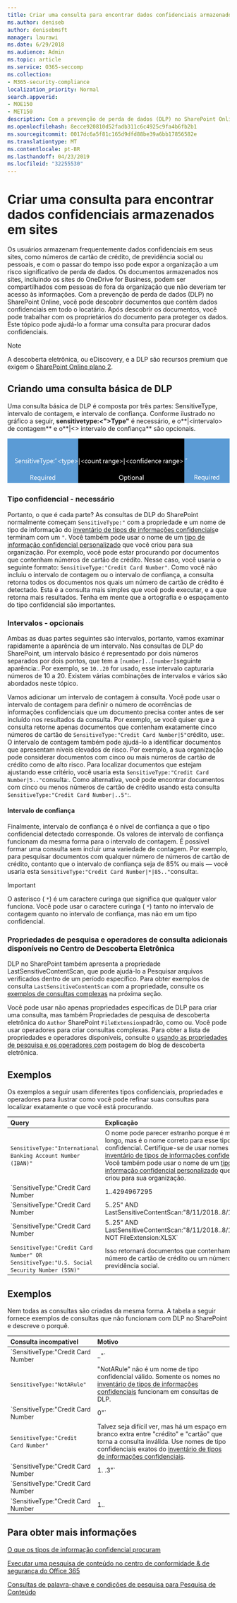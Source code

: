 ```yaml
---
title: Criar uma consulta para encontrar dados confidenciais armazenados em sites
ms.author: deniseb
author: denisebmsft
manager: laurawi
ms.date: 6/29/2018
ms.audience: Admin
ms.topic: article
ms.service: O365-seccomp
ms.collection:
- M365-security-compliance
localization_priority: Normal
search.appverid:
- MOE150
- MET150
description: Com a prevenção de perda de dados (DLP) no SharePoint Online, você pode descobrir documentos que contêm dados confidenciais em todo o locatário. Após descobrir os documentos, você pode trabalhar com os proprietários do documento para proteger os dados. Este tópico pode ajudá-lo a formar uma consulta para procurar dados confidenciais.
ms.openlocfilehash: 8ecce920810d52fadb311c6c4925c9fa4b6fb2b1
ms.sourcegitcommit: 0017dc6a5f81c165d9dfd88be39a6bb17856582e
ms.translationtype: MT
ms.contentlocale: pt-BR
ms.lasthandoff: 04/23/2019
ms.locfileid: "32255530"
---
```

# <a name="form-a-query-to-find-sensitive-data-stored-on-sites"></a>Criar uma consulta para encontrar dados confidenciais armazenados em sites

Os usuários armazenam frequentemente dados confidenciais em seus sites, como números de cartão de crédito, de previdência social ou pessoais, e com o passar do tempo isso pode expor a organização a um risco significativo de perda de dados. Os documentos armazenados nos sites, incluindo os sites do OneDrive for Business, podem ser compartilhados com pessoas de fora da organização que não deveriam ter acesso às informações. Com a prevenção de perda de dados (DLP) no SharePoint Online, você pode descobrir documentos que contêm dados confidenciais em todo o locatário. Após descobrir os documentos, você pode trabalhar com os proprietários do documento para proteger os dados. Este tópico pode ajudá-lo a formar uma consulta para procurar dados confidenciais.
  
> [!NOTE]
> A descoberta eletrônica, ou eDiscovery, e a DLP são recursos premium que exigem o [SharePoint Online plano 2](https://go.microsoft.com/fwlink/?LinkId=510080). 
  
## <a name="forming-a-basic-dlp-query"></a>Criando uma consulta básica de DLP

Uma consulta básica de DLP é composta por três partes: SensitiveType, intervalo de contagem, e intervalo de confiança. Conforme ilustrado no gráfico a seguir, **sensitivetype:\<"\>Type"** é necessário, e o**|\<intervalo\> de contagem** e o**|\<\> intervalo de confiança** são opcionais. 
  
![Consulta de exemplo dividida em necessária e opcional](media/DLP-query-example-text.png)
  
### <a name="sensitive-type---required"></a>Tipo confidencial - necessário

Portanto, o que é cada parte? As consultas de DLP do SharePoint normalmente começam `SensitiveType:"` com a propriedade e um nome de tipo de informação do [inventário de tipos de informações confidenciais](https://go.microsoft.com/fwlink/?LinkID=509999)e terminam com um `"`. Você também pode usar o nome de um [tipo de informação confidencial personalizado](create-a-custom-sensitive-information-type.md) que você criou para sua organização. Por exemplo, você pode estar procurando por documentos que contenham números de cartão de crédito. Nesse caso, você usaria o seguinte formato: `SensitiveType:"Credit Card Number"`. Como você não incluiu o intervalo de contagem ou o intervalo de confiança, a consulta retorna todos os documentos nos quais um número de cartão de crédito é detectado. Esta é a consulta mais simples que você pode executar, e a que retorna mais resultados. Tenha em mente que a ortografia e o espaçamento do tipo confidencial são importantes. 
  
### <a name="ranges---optional"></a>Intervalos - opcionais

Ambas as duas partes seguintes são intervalos, portanto, vamos examinar rapidamente a aparência de um intervalo. Nas consultas de DLP do SharePoint, um intervalo básico é representado por dois números separados por dois pontos, que tem a `[number]..[number]`seguinte aparência:. Por exemplo, se `10..20` for usado, esse intervalo capturaria números de 10 a 20. Existem várias combinações de intervalos e vários são abordados neste tópico. 
  
Vamos adicionar um intervalo de contagem à consulta. Você pode usar o intervalo de contagem para definir o número de ocorrências de informações confidenciais que um documento precisa conter antes de ser incluído nos resultados da consulta. Por exemplo, se você quiser que a consulta retorne apenas documentos que contenham exatamente cinco números de cartão de `SensitiveType:"Credit Card Number|5"`crédito, use:. O intervalo de contagem também pode ajudá-lo a identificar documentos que apresentam níveis elevados de risco. Por exemplo, a sua organização pode considerar documentos com cinco ou mais números de cartão de crédito como de alto risco. Para localizar documentos que estejam ajustando esse critério, você usaria esta `SensitiveType:"Credit Card Number|5.."`consulta:. Como alternativa, você pode encontrar documentos com cinco ou menos números de cartão de crédito usando esta consulta `SensitiveType:"Credit Card Number|..5"`:. 
  
#### <a name="confidence-range"></a>Intervalo de confiança

Finalmente, intervalo de confiança é o nível de confiança a que o tipo confidencial detectado corresponde. Os valores de intervalo de confiança funcionam da mesma forma para o intervalo de contagem. É possível formar uma consulta sem incluir uma variedade de contagem. Por exemplo, para pesquisar documentos com qualquer número de números de cartão de crédito, contanto que o intervalo de confiança seja de 85% ou mais — você usaria esta `SensitiveType:"Credit Card Number|*|85.."`consulta:. 
  
> [!IMPORTANT]
> O asterisco ( `*`) é um caractere curinga que significa que qualquer valor funciona. Você pode usar o caractere curinga ( `*`) tanto no intervalo de contagem quanto no intervalo de confiança, mas não em um tipo confidencial. 
  
### <a name="additional-query-properties-and-search-operators-available-in-the-ediscovery-center"></a>Propriedades de pesquisa e operadores de consulta adicionais disponíveis no Centro de Descoberta Eletrônica

DLP no SharePoint também apresenta a propriedade LastSensitiveContentScan, que pode ajudá-lo a Pesquisar arquivos verificados dentro de um período específico. Para obter exemplos de consulta `LastSensitiveContentScan` com a propriedade, consulte os [exemplos de consultas complexas](#examples-of-complex-queries) na próxima seção. 
  
Você pode usar não apenas propriedades específicas de DLP para criar uma consulta, mas também Propriedades de pesquisa de descoberta eletrônica do `Author` SharePoint `FileExtension`padrão, como ou. Você pode usar operadores para criar consultas complexas. Para obter a lista de propriedades e operadores disponíveis, consulte o [usando as propriedades de pesquisa e os operadores com](https://go.microsoft.com/fwlink/?LinkId=510093) postagem do blog de descoberta eletrônica. 
  
## <a name="examples-of-complex-queries"></a>Exemplos

Os exemplos a seguir usam diferentes tipos confidenciais, propriedades e operadores para ilustrar como você pode refinar suas consultas para localizar exatamente o que você está procurando.
  
|**Query**|**Explicação**|
|:-----|:-----|
| `SensitiveType:"International Banking Account Number (IBAN)"` <br/> |O nome pode parecer estranho porque é muito longo, mas é o nome correto para esse tipo confidencial. Certifique-se de usar nomes exatos do [inventário de tipos de informações confidenciais](https://go.microsoft.com/fwlink/?LinkID=509999). Você também pode usar o nome de um [tipo de informação confidencial personalizado](create-a-custom-sensitive-information-type.md) que você criou para sua organização.  <br/> |
| `SensitiveType:"Credit Card Number|1..4294967295|1..100"` <br/> |Isso retorna documentos com pelo menos uma correspondência para o tipo confidencial "número de cartão de crédito". Os valores para cada intervalo são os respectivos valores mínimo e máximo. Uma maneira mais simples de escrever essa consulta é `SensitiveType:"Credit Card Number"`, mas onde é a diversão?  <br/> |
| `SensitiveType:"Credit Card Number| 5..25" AND LastSensitiveContentScan:"8/11/2018..8/13/2018"` <br/> |Isso retorna documentos com números de cartão de crédito de 5-25 que foram verificados de 11 de agosto de 2018 até 13 de agosto de 2018.  <br/> |
| `SensitiveType:"Credit Card Number| 5..25" AND LastSensitiveContentScan:"8/11/2018..8/13/2018" NOT FileExtension:XLSX` <br/> |Isso retorna documentos com números de cartão de crédito de 5-25 que foram verificados de 11 de agosto de 2018 até 13 de agosto de 2018. Arquivos com uma extensão XLSX não são incluídos nos resultados da consulta.  `FileExtension`é uma das muitas propriedades que você pode incluir em uma consulta. Para obter mais informações, consulte [usando propriedades e operadores de pesquisa com o eDiscovery](https://go.microsoft.com/fwlink/?LinkId=510093).  <br/> |
| `SensitiveType:"Credit Card Number" OR SensitiveType:"U.S. Social Security Number (SSN)"` <br/> |Isso retornará documentos que contenham um número de cartão de crédito ou um número de previdência social.  <br/> |
   
## <a name="examples-of-queries-to-avoid"></a>Exemplos

Nem todas as consultas são criadas da mesma forma. A tabela a seguir fornece exemplos de consultas que não funcionam com DLP no SharePoint e descreve o porquê.
  
|**Consulta incompatível**|**Motivo**|
|:-----|:-----|
| `SensitiveType:"Credit Card Number|.."` <br/> |Você deve adicionar pelo menos um serviço.  <br/> |
| `SensitiveType:"NotARule"` <br/> |"NotARule" não é um nome de tipo confidencial válido. Somente os nomes no [inventário de tipos de informações confidenciais](https://go.microsoft.com/fwlink/?LinkID=509999) funcionam em consultas de DLP.  <br/> |
| `SensitiveType:"Credit Card Number|0"` <br/> |Zero não é válido como o valor mínimo ou o valor máximo em um intervalo.  <br/> |
| `SensitiveType:"Credit Card Number"` <br/> |Talvez seja difícil ver, mas há um espaço em branco extra entre "crédito" e "cartão" que torna a consulta inválida. Use nomes de tipo confidenciais exatos do [inventário de tipos de informações confidenciais](https://go.microsoft.com/fwlink/?LinkID=509999).  <br/> |
| `SensitiveType:"Credit Card Number|1. .3"` <br/> |A parte de dois períodos não deve ser separada por um espaço.  <br/> |
| `SensitiveType:"Credit Card Number| |1..|80.."` <br/> |Há muitos delimitadores de pipe (|). Em vez disso, siga este formato:`SensitiveType: "Credit Card Number|1..|80.."` <br/> |
| `SensitiveType:"Credit Card Number|1..|80..101"` <br/> |Como os valores de confiança representam uma porcentagem, eles não podem exceder 100. Escolha um número de 1 a 100 em vez disso.  <br/> |
   
## <a name="for-more-information"></a>Para obter mais informações

[O que os tipos de informação confidencial procuram](what-the-sensitive-information-types-look-for.md)
  
[Executar uma pesquisa de conteúdo no centro de conformidade &amp; de segurança do Office 365](run-a-content-search-in-the-security-and-compliance-center.md)
  
[Consultas de palavra-chave e condições de pesquisa para Pesquisa de Conteúdo](keyword-queries-and-search-conditions.md)
  

